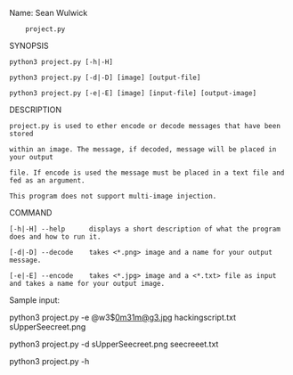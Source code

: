 Name: Sean Wulwick

		project.py

SYNOPSIS

	python3 project.py [-h|-H]

	python3 project.py [-d|-D] [image] [output-file]

	python3 project.py [-e|-E] [image] [input-file] [output-image]


DESCRIPTION

	project.py is used to ether encode or decode messages that have been stored

	within an image. The message, if decoded, message will be placed in your output

	file. If encode is used the message must be placed in a text file and fed as an argument.
	
	This program does not support multi-image injection.


COMMAND

	[-h|-H] --help		displays a short description of what the program does and how to run it.

	[-d|-D] --decode	takes <*.png> image and a name for your output message.

	[-e|-E] --encode	takes <*.jpg> image and a <*.txt> file as input and takes a name for your output image.

Sample input:

python3 project.py -e @w3$0m31m@g3.jpg hackingscript.txt sUpperSeecreet.png

python3 project.py -d sUpperSeecreet.png seecreeet.txt

python3 project.py -h
